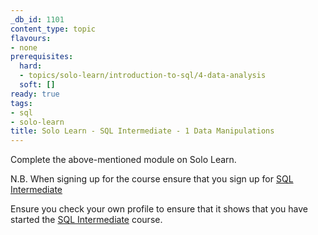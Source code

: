 ```yaml
---
_db_id: 1101
content_type: topic
flavours:
- none
prerequisites:
  hard:
  - topics/solo-learn/introduction-to-sql/4-data-analysis
  soft: []
ready: true
tags:
- sql
- solo-learn
title: Solo Learn - SQL Intermediate - 1 Data Manipulations
---
```


Complete the above-mentioned module on Solo Learn.

N.B. When signing up for the course ensure that you sign up for [SQL Intermediate](https://www.sololearn.com/en/learn/courses/sql-intermediate)

Ensure you check your own profile to ensure that it shows that you have started the [SQL Intermediate](https://www.sololearn.com/en/learn/courses/sql-intermediate) course.